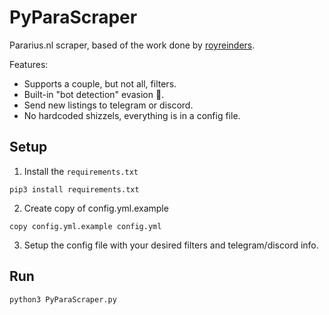 # PyParaScraper

Pararius.nl scraper, based of the work done by [royreinders](https://github.com/royreinders/PyParascraper).

Features:

- Supports a couple, but not all, filters.
- Built-in "bot detection" evasion 👺.
- Send new listings to telegram or discord.
- No hardcoded shizzels, everything is in a config file.

## Setup

1. Install the `requirements.txt`

`pip3 install requirements.txt`

2. Create copy of config.yml.example

`copy config.yml.example config.yml`

3. Setup the config file with your desired filters and telegram/discord info.

## Run

`python3 PyParaScraper.py`
